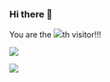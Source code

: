 ### Hi there 👋

You are the ![](https://count.getloli.com/get/@sbbtd.github.readme)th visitor!!!

![](https://github-readme-stats.vercel.app/api/top-langs/?username=sbbtd&langs_count=9&line_height=35&theme=buefy&layout=compact)

![](https://github-readme-stats.vercel.app/api?username=sbbtd&show_icons=true&theme=buefy)

<!--
**SBBTD/SBBTD** is a ✨ _special_ ✨ repository because its `README.md` (this file) appears on your GitHub profile.

Here are some ideas to get you started:

- 🔭 I’m currently working on ...
- 🌱 I’m currently learning ...
- 👯 I’m looking to collaborate on ...
- 🤔 I’m looking for help with ...
- 💬 Ask me about ...
- 📫 How to reach me: ...
- 😄 Pronouns: ...
- ⚡ Fun fact: ...
-->
